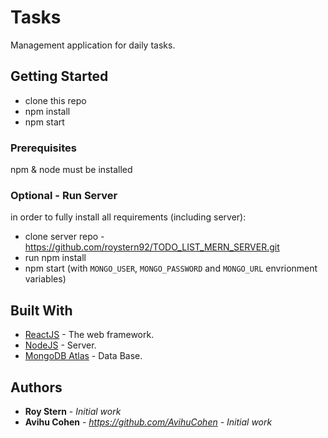 # Tasks

Management application for daily tasks.

## Getting Started

* clone this repo
* npm install
* npm start

### Prerequisites

npm & node must be installed

### Optional - Run Server

in order to fully install all requirements (including server):
* clone server repo - https://github.com/roystern92/TODO_LIST_MERN_SERVER.git
* run npm install
* npm start (with `MONGO_USER`, `MONGO_PASSWORD` and `MONGO_URL` envrionment variables)

## Built With

* [ReactJS](https://reactjs.org) - The web framework.
* [NodeJS](https://nodejs.org/en/) - Server. 
* [MongoDB Atlas](https://www.mongodb.com) - Data Base.

## Authors

* **Roy Stern** - *Initial work*
* **Avihu Cohen** -  *https://github.com/AvihuCohen - Initial work*